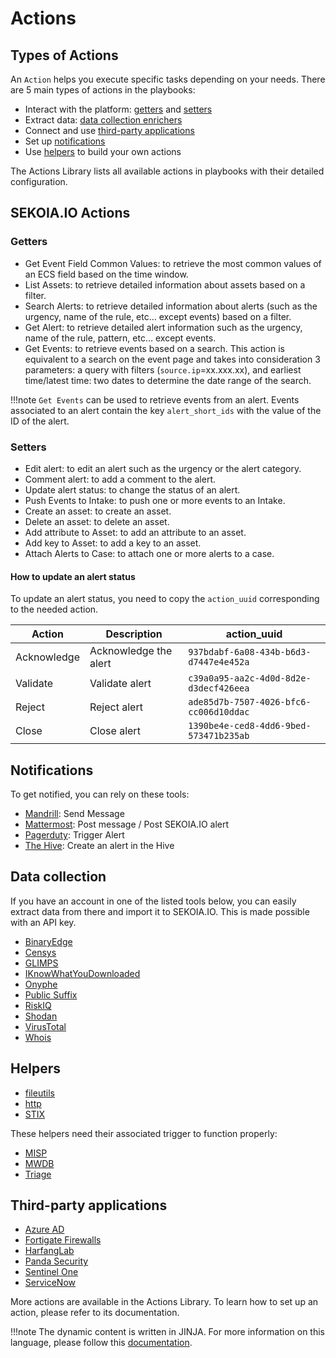 # Actions

## Types of Actions

An `Action` helps you execute specific tasks depending on your needs. There are 5 main types of actions in the playbooks: 

- Interact with the platform: [getters](#getters) and [setters](#setters)
- Extract data: [data collection enrichers](#data-collection)
- Connect and use [third-party applications](#third-party-applications)
- Set up [notifications](#notifications)
- Use [helpers](#Helpers) to build your own actions

The Actions Library lists all available actions in playbooks with their detailed configuration.

## SEKOIA.IO Actions 

### Getters

- Get Event Field Common Values: to retrieve the most common values of an ECS field based on the time window.
- List Assets: to retrieve detailed information about assets based on a filter.
- Search Alerts: to retrieve detailed information about alerts (such as the urgency, name of the rule, etc… except events) based on a filter.
- Get Alert: to retrieve detailed alert information such as the urgency, name of the rule, pattern, etc… except events.
- Get Events: to retrieve events based on a search. This action is equivalent to a search on the event page and takes into consideration 3 parameters: a query with filters (`source.ip`=xx.xxx.xx), and earliest time/latest time: two dates to determine the date range of the search.

!!!note
`Get Events` can be used to retrieve events from an alert. Events associated to an alert contain the key `alert_short_ids` with the value of the ID of the alert.

### Setters

- Edit alert: to edit an alert such as the urgency or the alert category.
- Comment alert: to add a comment to the alert.
- Update alert status: to change the status of an alert.
- Push Events to Intake: to push one or more events to an Intake.
- Create an asset: to create an asset.
- Delete an asset: to delete an asset.
- Add attribute to Asset: to add an attribute to an asset.
- Add key to Asset: to add a key to an asset.
- Attach Alerts to Case: to attach one or more alerts to a case.

#### How to update an alert status

To update an alert status, you need to copy the `action_uuid` corresponding to the needed action.

| Action | Description | action_uuid |
| --- | --- | --- |
| Acknowledge | Acknowledge the alert | `937bdabf-6a08-434b-b6d3-d7447e4e452a` |
| Validate | Validate alert | `c39a0a95-aa2c-4d0d-8d2e-d3decf426eea` |
| Reject | Reject alert | `ade85d7b-7507-4026-bfc6-cc006d10ddac` |
| Close | Close alert | `1390be4e-ced8-4dd6-9bed-573471b235ab` |

## Notifications

To get notified, you can rely on these tools: 

- [Mandrill](library/mandrill.md): Send Message
- [Mattermost](library/mattermost.md): Post message / Post SEKOIA.IO alert
- [Pagerduty](library/pagerduty.md): Trigger Alert
- [The Hive](library/the-hive.md): Create an alert in the Hive

## Data collection

If you have an account in one of the listed tools below, you can easily extract data from there and import it to SEKOIA.IO. This is made possible with an API key. 

- [BinaryEdge](library/binaryedge-s-api.md)
- [Censys](library/censys.md)
- [GLIMPS](library/glimps.md)
- [IKnowWhatYouDownloaded](library/iknowwhatyoudownload.md)
- [Onyphe](library/onyphe.md)
- [Public Suffix](library/public-suffix.md)
- [RiskIQ](library/riskiq.md)
- [Shodan](library/shodan.md)
- [VirusTotal](library/virustotal.md)
- [Whois](library/whois.md)

## Helpers

- [fileutils](library/fileutils.md)
- [http](library/http.md)
- [STIX](library/stix.md)

These helpers need their associated trigger to function properly: 

- [MISP](library/misp.md)
- [MWDB](library/mwdb.md)
- [Triage](library/triage.md)

## Third-party applications

- [Azure AD](library/azure-active-directory.md) 
- [Fortigate Firewalls](library/fortigate-firewalls.md)
- [HarfangLab](library/harfanglab.md)
- [Panda Security](library/panda-security.md)
- [Sentinel One](library/sentinel-one.md)
- [ServiceNow](library/servicenow.md)

More actions are available in the Actions Library. To learn how to set up an action, please refer to its documentation. 

!!!note 
	The dynamic content is written in JINJA. For more information on this language, please follow this [documentation](https://jinja.palletsprojects.com/en/2.10.x/templates/).
